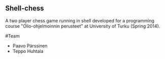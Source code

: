 ## Shell-chess
A two player chess game running in shell developed for a programming course "Olio-ohjelmoinnin perusteet" at University of Turku (Spring 2014).

#Team
* Paavo Pärssinen
* Teppo Huhtala

